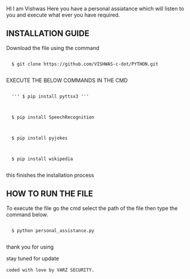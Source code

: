   HI I am Vishwas Here you have a personal assiatance which will listen to you and execute what ever you have required.
  
  INSTALLATION GUIDE
  ----------------------
  Download the file using the command 
  <pre><code>
  $ git clone https://github.com/VISHWAS-c-dot/PYTHON.git
  </code></pre>
  
  EXECUTE THE BELOW COMMANDS IN THE CMD
  <pre><code>
  ''' $ pip install pyttsx3 '''
  </code></pre>
  <pre><code>
  $ pip install SpeechRecognition
  </code></pre>
  <pre><code>
  $ pip install pyjokes
  </code></pre>
  <pre><code>
  $ pip install wikipedia
  </code></pre>
  
  this finishes the installation process
  
  HOW TO RUN THE FILE
  ----------------------
  To execute the file go the cmd select the path of the file then type the command below.
  <pre><code>
  $ python personal_assistance.py
  </code></pre>
  
  thank you for using
  
  stay tuned for update

<pre><code>coded with love by VARZ SECURITY.</code> </pre>
  
